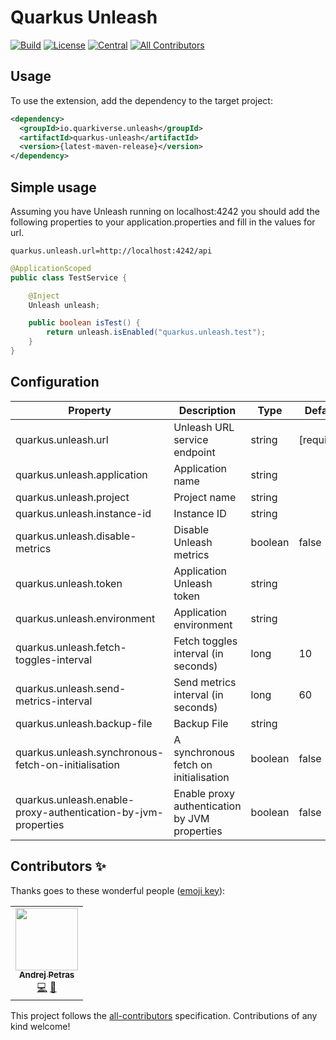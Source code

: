 # Quarkus Unleash

<!-- ALL-CONTRIBUTORS-BADGE:START - Do not remove or modify this section -->
[![Build](https://github.com/quarkiverse/quarkus-unleash/workflows/Build/badge.svg?branch=main)](https://github.com/quarkiverse/quarkus-unleash/actions?query=workflow%3ABuild)
[![License](https://img.shields.io/github/license/quarkiverse/quarkus-unleash.svg)](http://www.apache.org/licenses/LICENSE-2.0)
[![Central](https://img.shields.io/maven-central/v/io.quarkiverse.unleash/quarkus-unleash-parent?color=green)](https://search.maven.org/search?q=g:io.quarkiverse.unleash%20AND%20a:quarkus-unleash-parent)
[![All Contributors](https://img.shields.io/badge/all_contributors-1-orange.svg?style=flat-square)](#contributors-)
<!-- ALL-CONTRIBUTORS-BADGE:END -->

## Usage

To use the extension, add the dependency to the target project:

```xml
<dependency>
  <groupId>io.quarkiverse.unleash</groupId>
  <artifactId>quarkus-unleash</artifactId>
  <version>{latest-maven-release}</version>
</dependency>
```

## Simple usage

Assuming you have Unleash running on localhost:4242 you should add the following properties to your application.properties and fill in the values for url.

```properties
quarkus.unleash.url=http://localhost:4242/api
```

```java
@ApplicationScoped
public class TestService {

    @Inject
    Unleash unleash;

    public boolean isTest() {
        return unleash.isEnabled("quarkus.unleash.test");
    }
}
```

## Configuration

| Property    | Description | Type        | Default |
| ----------- | ----------- | ----------- | ----------- |
| quarkus.unleash.url  | Unleash URL service endpoint       | string | [required] |
| quarkus.unleash.application  | Application name       | string |  |
| quarkus.unleash.project  | Project name       | string |  |
| quarkus.unleash.instance-id  | Instance ID       | string |  |
| quarkus.unleash.disable-metrics  | Disable Unleash metrics       | boolean | false |
| quarkus.unleash.token  | Application Unleash token       | string |  |
| quarkus.unleash.environment  | Application environment       | string |  |
| quarkus.unleash.fetch-toggles-interval  | Fetch toggles interval (in seconds)  | long| 10 |
| quarkus.unleash.send-metrics-interval  | Send metrics interval (in seconds)  | long| 60 |
| quarkus.unleash.backup-file  | Backup File       | string |  |
| quarkus.unleash.synchronous-fetch-on-initialisation  | A synchronous fetch on initialisation | boolean | false |
| quarkus.unleash.enable-proxy-authentication-by-jvm-properties  | Enable proxy authentication by JVM properties | boolean | false |

## Contributors ✨

Thanks goes to these wonderful people ([emoji key](https://allcontributors.org/docs/en/emoji-key)):

<!-- ALL-CONTRIBUTORS-LIST:START - Do not remove or modify this section -->
<!-- prettier-ignore-start -->
<!-- markdownlint-disable -->
<table>
  <tr>
    <td align="center"><a href="https://www.lorislab.org"><img src="https://avatars2.githubusercontent.com/u/828045?v=4?s=100" width="100px;" alt=""/><br /><sub><b>Andrej Petras</b></sub></a><br /><a href="https://github.com/quarkiverse/quarkiverse-unleash/commits?author=andrejpetras" title="Code">💻</a> <a href="#maintenance-andrejpetras" title="Maintenance">🚧</a></td>
  </tr>
</table>

<!-- markdownlint-restore -->
<!-- prettier-ignore-end -->

<!-- ALL-CONTRIBUTORS-LIST:END -->

This project follows the [all-contributors](https://github.com/all-contributors/all-contributors) specification.
Contributions of any kind welcome!
